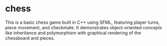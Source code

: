 # chess
This is a basic chess game built in C++ using SFML, featuring player turns, piece movement, and checkmate. It demonstrates object-oriented concepts like inheritance and polymorphism with graphical rendering of the chessboard and pieces.
